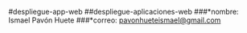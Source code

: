#despliegue-app-web
##despliegue-aplicaciones-web
###*nombre: Ismael Pavón Huete
###*correo: pavonhueteismael@gmail.com
